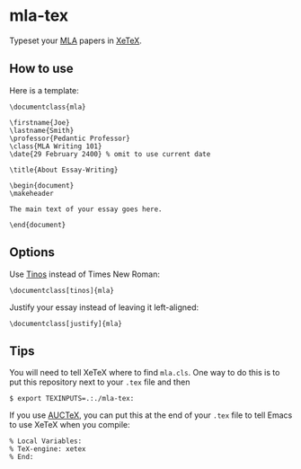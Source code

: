 # mla-tex

Typeset your [MLA] papers in [XeTeX].

## How to use

Here is a template:

    \documentclass{mla}

    \firstname{Joe}
    \lastname{Smith}
    \professor{Pedantic Professor}
    \class{MLA Writing 101}
    \date{29 February 2400} % omit to use current date

    \title{About Essay-Writing}

    \begin{document}
    \makeheader

    The main text of your essay goes here.

    \end{document}

## Options

Use [Tinos] instead of Times New Roman:

    \documentclass[tinos]{mla}

Justify your essay instead of leaving it left-aligned:

    \documentclass[justify]{mla}

## Tips

You will need to tell XeTeX where to find `mla.cls`. One way to do
this is to put this repository next to your `.tex` file and then

    $ export TEXINPUTS=.:./mla-tex:

If you use [AUCTeX], you can put this at the end of your `.tex` file
to tell Emacs to use XeTeX when you compile:

    % Local Variables:
    % TeX-engine: xetex
    % End:

[auctex]: https://www.gnu.org/software/auctex/
[mla]: https://owl.english.purdue.edu/owl/section/2/11/
[tinos]: https://www.fontsquirrel.com/fonts/tinos
[xetex]: http://xetex.sourceforge.net/
